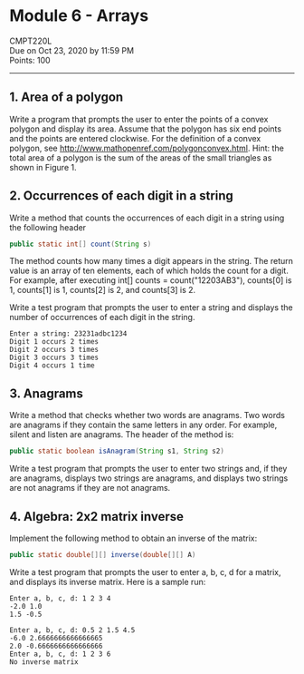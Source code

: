 # Module 6 - Arrays

CMPT220L\
Due on Oct 23, 2020 by 11:59 PM\
Points: 100

---

## 1. Area of a polygon

Write a program that prompts the user to enter the points of a convex polygon and
display its area. Assume that the polygon has six end points and the points are entered clockwise. For
the definition of a convex polygon, see http://www.mathopenref.com/polygonconvex.html.
Hint: the total area of a polygon is the sum of the areas of the small triangles as shown in Figure 1.

## 2. Occurrences of each digit in a string

Write a method that counts the occurrences of each digit in a
string using the following header

```java
public static int[] count(String s)
```

The method counts how many times a digit appears in the string. The return value is an array of
ten elements, each of which holds the count for a digit.
For example, after executing int[] counts = count("12203AB3"), counts[0] is 1, counts[1] is 1, counts[2] is 2, and counts[3] is 2.

Write a test program that prompts the user to enter a string and displays the number of occurrences of each
digit in the string.

```
Enter a string: 23231adbc1234
Digit 1 occurs 2 times
Digit 2 occurs 3 times
Digit 3 occurs 3 times
Digit 4 occurs 1 time
```

## 3. Anagrams

Write a method that checks whether two words are anagrams. Two words are anagrams
if they contain the same letters in any order. For example, silent and listen are anagrams. The header
of the method is:

```java
public static boolean isAnagram(String s1, String s2)
```

Write a test program that prompts the user to enter two strings and, if they are anagrams, displays
two strings are anagrams, and displays two strings are not anagrams if they are not anagrams.

## 4. Algebra: 2x2 matrix inverse

Implement the following method to obtain an inverse of the matrix:

```java
public static double[][] inverse(double[][] A)
```

Write a test program that prompts the user to enter a, b, c, d for a matrix, and displays its inverse
matrix. Here is a sample run:

```
Enter a, b, c, d: 1 2 3 4
-2.0 1.0
1.5 -0.5
```

```
Enter a, b, c, d: 0.5 2 1.5 4.5
-6.0 2.6666666666666665
2.0 -0.6666666666666666
Enter a, b, c, d: 1 2 3 6
No inverse matrix
```
